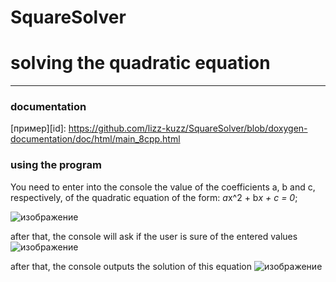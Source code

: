 # SquareSolver
# solving the quadratic equation
---
### documentation
[пример][id]: https://github.com/lizz-kuzz/SquareSolver/blob/doxygen-documentation/doc/html/main_8cpp.html

### using the program
You need to enter into the console the value of the coefficients a, b and c, respectively, of the quadratic equation of the form:
*a*x^2 + b*x + c = 0*;

![изображение](https://user-images.githubusercontent.com/111276778/186979598-398c44e5-0739-4038-8c6e-fae4899f2900.png)

after that, the console will ask if the user is sure of the entered values
![изображение](https://user-images.githubusercontent.com/111276778/186979660-705d03fd-cf16-4223-bdb8-38d2e581f6a2.png)

after that, the console outputs the solution of this equation
![изображение](https://user-images.githubusercontent.com/111276778/186979698-0270dbd3-7980-4c9a-936d-e249f705b3de.png)
